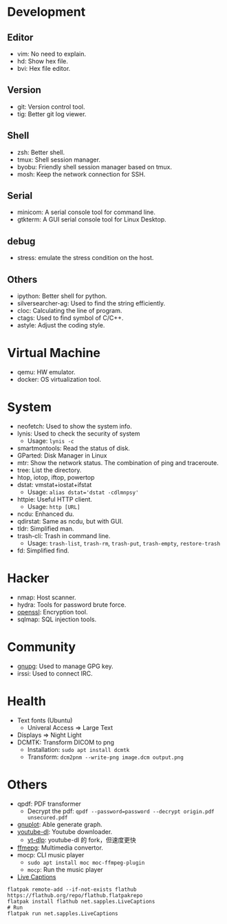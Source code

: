 # Development
## Editor
* vim: No need to explain.
* hd: Show hex file.
* bvi: Hex file editor.

## Version
* git: Version control tool.
* tig: Better git log viewer.

## Shell
* zsh: Better shell.
* tmux: Shell session manager.
* byobu: Friendly shell session manager based on tmux.
* mosh: Keep the network connection for SSH.

## Serial
* minicom: A serial console tool for command line.
* gtkterm: A GUI serial console tool for Linux Desktop.

## debug
* stress: emulate the stress condition on the host.

## Others
* ipython: Better shell for python.
* silversearcher-ag: Used to find the string efficiently.
* cloc: Calculating the line of program.
* ctags: Used to find symbol of C/C++.
* astyle: Adjust the coding style.

# Virtual Machine
* qemu: HW emulator.
* docker: OS virtualization tool.

# System
* neofetch: Used to show the system info.
* lynis: Used to check the security of system
  - Usage: `lynis -c`
* smartmontools: Read the status of disk.
* GParted: Disk Manager in Linux
* mtr: Show the network status. The combination of ping and traceroute.
* tree: List the directory.
* htop, iotop, iftop, powertop
* dstat: vmstat+iostat+ifstat
  - Usage: `alias dstat='dstat -cdlmnpsy'`
* httpie: Useful HTTP client.
  - Usage: `http [URL]`
* ncdu: Enhanced du.
* qdirstat: Same as ncdu, but with GUI.
* tldr: Simplified man.
* trash-cli: Trash in command line.
  - Usage: `trash-list`, `trash-rm`, `trash-put`, `trash-empty`, `restore-trash`
* fd: Simplified find.

# Hacker
* nmap: Host scanner.
* hydra: Tools for password brute force.
* [openssl](https://github.com/evshary/cheat-sheet/blob/master/OpenSSL/README.md): Encryption tool.
* sqlmap: SQL injection tools.

# Community
* [gnupg](https://evshary.github.io/2018/10/14/GnuPG教學/): Used to manage GPG key.
* irssi: Used to connect IRC.

# Health
* Text fonts (Ubuntu)
  - Univeral Access => Large Text
* Displays => Night Light
* DCMTK: Transform DICOM to png
  - Installation: `sudo apt install dcmtk`
  - Transform: `dcm2pnm --write-png image.dcm output.png`

# Others
* qpdf: PDF transformer
  - Decrypt the pdf: `qpdf --password=password --decrypt origin.pdf unsecured.pdf`
* [gnuplot](https://evshary.github.io/2018/12/02/gnuplot：報告必備的繪圖工具/): Able generate graph.
* [youtube-dl](https://evshary.github.io/2018/11/25/youtube-dl網路影片下載器/): Youtube downloader.
  - [yt-dlp](https://github.com/yt-dlp/yt-dlp): youtube-dl 的 fork，但速度更快
* [ffmepg](https://evshary.github.io/2018/12/01/ffmpeg影音處理工具/): Multimedia convertor.
* mocp: CLI music player
  - `sudo apt install moc moc-ffmpeg-plugin`
  - `mocp`: Run the music player
* [Live Captions](https://opensource.com/article/23/2/live-captions-linux)

```shell
flatpak remote-add --if-not-exists flathub https://flathub.org/repo/flathub.flatpakrepo
flatpak install flathub net.sapples.LiveCaptions
# Run
flatpak run net.sapples.LiveCaptions
```
